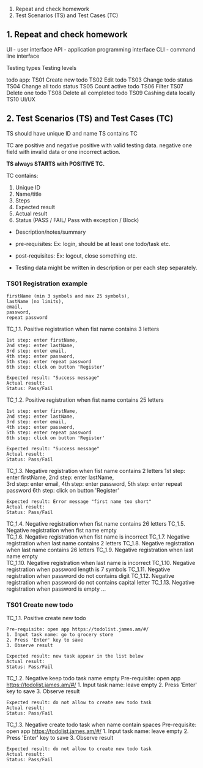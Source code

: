 1. Repeat and check homework
2. Test Scenarios (TS) and Test Cases (TC)

## 1. Repeat and check homework

UI - user interface
API - application programming interface
CLI - command line interface

Testing types
Testing levels

todo app:
TS01 Create new todo
TS02 Edit todo
TS03 Change todo status
TS04 Change all todo status
TS05 Count active todo
TS06 Filter
TS07 Delete one todo
TS08 Delete all completed todo
TS09 Cashing data locally
TS10 UI/UX

## 2. Test Scenarios (TS) and Test Cases (TC)

TS should have unique ID and name
TS contains TC

TC are positive and negative
positive with valid testing data.
negative one field with invalid data or one incorrect action.

**TS always STARTS with POSITIVE TC.**

TC contains:
1. Unique ID
2. Name/title
3. Steps
4. Expected result
5. Actual result
6. Status (PASS / FAIL/ Pass with exception / Block)

* Description/notes/summary  
* pre-requisites:
    Ex: login, should be at least one todo/task etc.
* post-requisites:
    Ex: logout, close something etc.

* Testing data might be written in description or per each step separately.

### TS01 Registration example 
    firstName (min 3 symbols and max 25 symbols),  
    lastName (no limits),  
    email, 
    password, 
    repeat password


TC_1.1. Positive registration when fist name contains 3 letters

    1st step: enter firstName, 
    2nd step: enter lastName,  
    3rd step: enter email, 
    4th step: enter password, 
    5th step: enter repeat password
    6th step: click on button 'Register' 

    Expected result: "Success message"
    Actual result:
    Status: Pass/Fail

TC_1.2. Positive registration when fist name contains 25 letters  

    1st step: enter firstName, 
    2nd step: enter lastName,  
    3rd step: enter email, 
    4th step: enter password, 
    5th step: enter repeat password
    6th step: click on button 'Register' 

    Expected result: "Success message"
    Actual result:
    Status: Pass/Fail

TC_1.3. Negative registration when fist name contains 2 letters
    1st step: enter firstName, 
    2nd step: enter lastName,  
    3rd step: enter email, 
    4th step: enter password, 
    5th step: enter repeat password
    6th step: click on button 'Register' 

    Expected result: Error message "first name too short"
    Actual result:
    Status: Pass/Fail

TC_1.4. Negative registration when fist name contains 26 letters 
TC_1.5. Negative registration when fist name empty  
TC_1.6. Negative registration when fist name is incorrect
TC_1.7. Negative registration when last name contains 2 letters
TC_1.8. Negative registration when last name contains 26 letters 
TC_1.9. Negative registration when last name empty  
TC_1.10. Negative registration when last name is incorrect
TC_1.10. Negative registration when password length is 7 symbols
TC_1.11. Negative registration when password do not contains digit
TC_1.12. Negative registration when password do not contains capital letter
TC_1.13. Negative registration when password is empty
...


### TS01 Create new todo


TC_1.1. Positive create new todo

    Pre-requisite: open app https://todolist.james.am/#/
    1. Input task name: go to grocery store
    2. Press 'Enter' key to save
    3. Observe result
    
    Expected result: new task appear in the list below
    Actual result:
    Status: Pass/Fail

TC_1.2. Negative keep todo task name empty
    Pre-requisite: open app https://todolist.james.am/#/
    1. Input task name: leave empty
    2. Press 'Enter' key to save
    3. Observe result
    
    Expected result: do not allow to create new todo task
    Actual result:
    Status: Pass/Fail

TC_1.3. Negative create todo task when name contain spaces
    Pre-requisite: open app https://todolist.james.am/#/
    1. Input task name: leave empty
    2. Press 'Enter' key to save
    3. Observe result
    
    Expected result: do not allow to create new todo task
    Actual result:
    Status: Pass/Fail